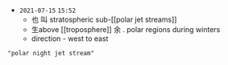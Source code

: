 - `2021-07-15`  `15:52`
	- 也 叫 stratospheric sub-[[polar jet streams]]
	- 生above [[troposphere]] 余 . polar regions during winters
	- direction - west to east

```query
"polar night jet stream"
```